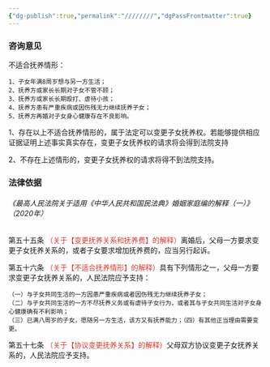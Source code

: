```yaml
---
{"dg-publish":true,"permalink":"////////","dgPassFrontmatter":true}
---
```


### 咨询意见
不适合抚养情形：

	1、子女年满8周岁想与另一方生活；
	2、抚养方或家长长期对子女不管不顾；
	3、抚养方或家长长期殴打、虐待小孩；
	4、抚养方患有严重疾病或因伤残无力继续抚养子女；
	5、抚养方再婚对子女身心健康存在不良影响。

1、存在以上不适合抚养情形的，属于法定可以变更子女抚养权。若能够提供相应证据证明上述事实真实存在，变更子女抚养权的请求将会得到法院支持

2、不存在上述情形的，变更子女抚养权的请求将得不到法院支持。

### 法律依据

###### 《最高人民法院关于适用《中华人民共和国民法典》婚姻家庭编的解释（一）》（2020年）

第五十五条 <font color="#d83931">（关于【变更抚养关系和抚养费】的解释）</font>离婚后，父母一方要求变更子女抚养关系的，或者子女要求增加抚养费的，应当另行起诉。

第五十六条<font color="#d83931"> （关于【不适合抚养情形】的解释）</font>具有下列情形之一，父母一方要求变更子女抚养关系的，人民法院应予支持：

	（一）与子女共同生活的一方因患严重疾病或者因伤残无力继续抚养子女；
	（二）与子女共同生活的一方不尽抚养义务或有虐待子女行为，或者其与子女共同生活对子女身心健康确有不利影响；
	（三）已满八周岁的子女，愿随另一方生活，该方又有抚养能力；（四）有其他正当理由需要变更。

第五十七条 <font color="#d83931">（关于【协议变更抚养关系】的解释）</font>父母双方协议变更子女抚养关系的，人民法院应予支持。